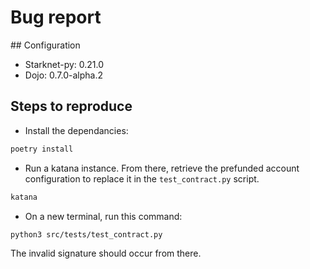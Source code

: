 # Bug report
 
## Configuration

 - Starknet-py: 0.21.0
 - Dojo: 0.7.0-alpha.2

 ## Steps to reproduce

 - Install the dependancies: 
  ```bash
  poetry install 
  ```
 - Run a katana instance. From there, retrieve the prefunded account configuration to replace it in the `test_contract.py` script.
  ```bash 
  katana 
  ``` 
 - On a new terminal, run this command: 
 ```bash
 python3 src/tests/test_contract.py
 ```

The invalid signature should occur from there. 